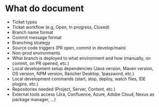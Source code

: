 # What do document
- Ticket types
- Ticket workflow (e.g, Open, In progress, Closed)
- Branch name format
- Commit message format
- Branching strategy
- Source code triggers (PR open, commit in develop/main)
- Non-prod environments
- What branch is deployed to what environment and how (manually, on commit, on PR opened, etc.)
- Local development setup dependencies (Java version, Maven version, OS version, NPM version, Rancher Desktop, 1password, etc.)
- Local development commands (start, stop, deploy, watch files, IDE plugins, etc.)
- Repositories needed (Project, Server, Content, etc.)
- External tools access (Jira, Confluence, Azure, Adobe Cloud, Nexus as package manager, ...)
